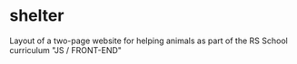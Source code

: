 # shelter
Layout of a two-page website for helping animals as part of the RS School curriculum "JS / FRONT-END"
